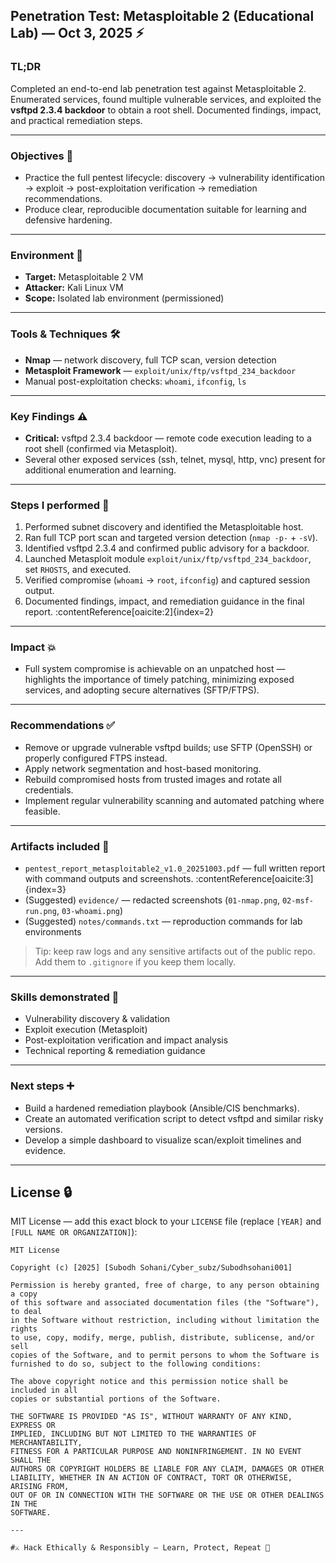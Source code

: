 ## Penetration Test: Metasploitable 2 (Educational Lab) — Oct 3, 2025 ⚡

### TL;DR
Completed an end-to-end lab penetration test against Metasploitable 2. Enumerated services, found multiple vulnerable services, and exploited the **vsftpd 2.3.4 backdoor** to obtain a root shell. Documented findings, impact, and practical remediation steps.

---

### Objectives 🎯
- Practice the full pentest lifecycle: discovery → vulnerability identification → exploit → post-exploitation verification → remediation recommendations.  
- Produce clear, reproducible documentation suitable for learning and defensive hardening.

---

### Environment 🧪
- **Target:** Metasploitable 2 VM 
- **Attacker:** Kali Linux VM  
- **Scope:** Isolated lab environment (permissioned)

---

### Tools & Techniques 🛠️
- **Nmap** — network discovery, full TCP scan, version detection  
- **Metasploit Framework** — `exploit/unix/ftp/vsftpd_234_backdoor`  
- Manual post-exploitation checks: `whoami`, `ifconfig`, `ls`

---

### Key Findings ⚠️
- **Critical:** vsftpd 2.3.4 backdoor — remote code execution leading to a root shell (confirmed via Metasploit).  
- Several other exposed services (ssh, telnet, mysql, http, vnc) present for additional enumeration and learning.

---

### Steps I performed 🧭
1. Performed subnet discovery and identified the Metasploitable host.  
2. Ran full TCP port scan and targeted version detection (`nmap -p-` + `-sV`).  
3. Identified vsftpd 2.3.4 and confirmed public advisory for a backdoor.  
4. Launched Metasploit module `exploit/unix/ftp/vsftpd_234_backdoor`, set `RHOSTS`, and executed.  
5. Verified compromise (`whoami` → `root`, `ifconfig`) and captured session output.  
6. Documented findings, impact, and remediation guidance in the final report. :contentReference[oaicite:2]{index=2}

---

### Impact 💥
- Full system compromise is achievable on an unpatched host — highlights the importance of timely patching, minimizing exposed services, and adopting secure alternatives (SFTP/FTPS).

---

### Recommendations ✅
- Remove or upgrade vulnerable vsftpd builds; use SFTP (OpenSSH) or properly configured FTPS instead.  
- Apply network segmentation and host-based monitoring.  
- Rebuild compromised hosts from trusted images and rotate all credentials.  
- Implement regular vulnerability scanning and automated patching where feasible.

---

### Artifacts included 📁
- `pentest_report_metasploitable2_v1.0_20251003.pdf` — full written report with command outputs and screenshots. :contentReference[oaicite:3]{index=3}  
- (Suggested) `evidence/` — redacted screenshots (`01-nmap.png`, `02-msf-run.png`, `03-whoami.png`)  
- (Suggested) `notes/commands.txt` — reproduction commands for lab environments

> Tip: keep raw logs and any sensitive artifacts out of the public repo. Add them to `.gitignore` if you keep them locally.

---

### Skills demonstrated 🧠
- Vulnerability discovery & validation  
- Exploit execution (Metasploit)  
- Post-exploitation verification and impact analysis  
- Technical reporting & remediation guidance

---

### Next steps ➕
- Build a hardened remediation playbook (Ansible/CIS benchmarks).  
- Create an automated verification script to detect vsftpd and similar risky versions.  
- Develop a simple dashboard to visualize scan/exploit timelines and evidence.

---

## License 🔒

MIT License — add this exact block to your `LICENSE` file (replace `[YEAR]` and `[FULL NAME OR ORGANIZATION]`):

```text
MIT License

Copyright (c) [2025] [Subodh Sohani/Cyber_subz/Subodhsohani001]

Permission is hereby granted, free of charge, to any person obtaining a copy
of this software and associated documentation files (the "Software"), to deal
in the Software without restriction, including without limitation the rights
to use, copy, modify, merge, publish, distribute, sublicense, and/or sell
copies of the Software, and to permit persons to whom the Software is
furnished to do so, subject to the following conditions:

The above copyright notice and this permission notice shall be included in all
copies or substantial portions of the Software.

THE SOFTWARE IS PROVIDED "AS IS", WITHOUT WARRANTY OF ANY KIND, EXPRESS OR
IMPLIED, INCLUDING BUT NOT LIMITED TO THE WARRANTIES OF MERCHANTABILITY,
FITNESS FOR A PARTICULAR PURPOSE AND NONINFRINGEMENT. IN NO EVENT SHALL THE
AUTHORS OR COPYRIGHT HOLDERS BE LIABLE FOR ANY CLAIM, DAMAGES OR OTHER
LIABILITY, WHETHER IN AN ACTION OF CONTRACT, TORT OR OTHERWISE, ARISING FROM,
OUT OF OR IN CONNECTION WITH THE SOFTWARE OR THE USE OR OTHER DEALINGS IN THE
SOFTWARE.

---

#⚔️ Hack Ethically & Responsibly — Learn, Protect, Repeat 🔁
